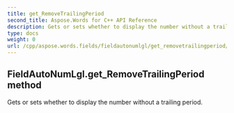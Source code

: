 ```yaml
---
title: get_RemoveTrailingPeriod
second_title: Aspose.Words for C++ API Reference
description: Gets or sets whether to display the number without a trailing period. 
type: docs
weight: 0
url: /cpp/aspose.words.fields/fieldautonumlgl/get_removetrailingperiod/
---
```

## FieldAutoNumLgl.get_RemoveTrailingPeriod method


Gets or sets whether to display the number without a trailing period. 

